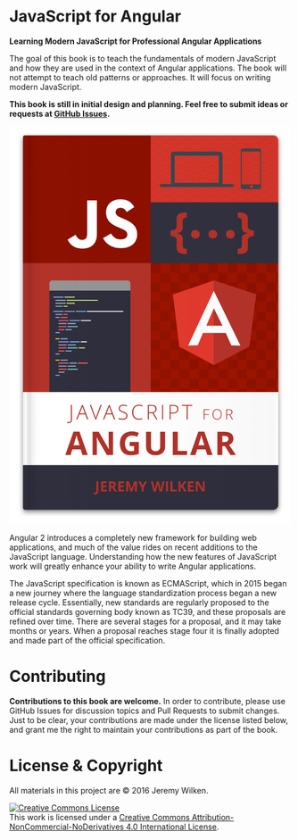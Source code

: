 # JavaScript for Angular

**Learning Modern JavaScript for Professional Angular Applications**

The goal of this book is to teach the fundamentals of modern JavaScript and how they are used in the context of Angular applications. The book will not attempt to teach old patterns or approaches. It will focus on writing modern JavaScript.

**This book is still in initial design and planning. Feel free to submit ideas or requests at [GitHub Issues](https://github.com/gnomeontherun/javascript-for-angular/issues).**

![JavaScript for Angular Cover](cover.jpg)

Angular 2 introduces a completely new framework for building web applications, and much of the value rides on recent additions to the JavaScript language. Understanding how the new features of JavaScript work will greatly enhance your ability to write Angular applications. 

The JavaScript specification is known as ECMAScript, which in 2015 began a new journey where the language standardization process began a new release cycle. Essentially, new standards are regularly proposed to the official standards governing body known as TC39, and these proposals are refined over time. There are several stages for a proposal, and it may take months or years. When a proposal reaches stage four it is finally adopted and made part of the official specification.

# Contributing

**Contributions to this book are welcome.** In order to contribute, please use GitHub Issues for discussion topics and Pull Requests to submit changes. Just to be clear, your contributions are made under the license listed below, and grant me the right to maintain your contributions as part of the book.

# License & Copyright

All materials in this project are © 2016 Jeremy Wilken.

<a rel="license" href="http://creativecommons.org/licenses/by-nc-nd/4.0/"><img alt="Creative Commons License" style="border-width:0" src="https://i.creativecommons.org/l/by-nc-nd/4.0/88x31.png" /></a><br />This work is licensed under a <a rel="license" href="http://creativecommons.org/licenses/by-nc-nd/4.0/">Creative Commons Attribution-NonCommercial-NoDerivatives 4.0 International License</a>.
